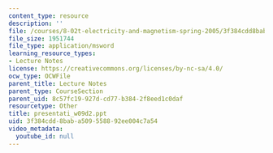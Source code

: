 ```yaml
---
content_type: resource
description: ''
file: /courses/8-02t-electricity-and-magnetism-spring-2005/3f384cdd8baba509558892ee004c7a54_presentati_w09d2.ppt
file_size: 1951744
file_type: application/msword
learning_resource_types:
- Lecture Notes
license: https://creativecommons.org/licenses/by-nc-sa/4.0/
ocw_type: OCWFile
parent_title: Lecture Notes
parent_type: CourseSection
parent_uid: 8c57fc19-927d-cd77-b384-2f8eed1c0daf
resourcetype: Other
title: presentati_w09d2.ppt
uid: 3f384cdd-8bab-a509-5588-92ee004c7a54
video_metadata:
  youtube_id: null
---
```

